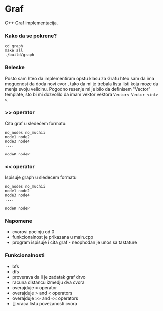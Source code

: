 # Graf

C++ Graf implementacija. 

### Kako da se pokrene?

```
cd graph
make all 
./build/graph
```

### Beleske

Posto sam hteo da implementiram opstu klasu za Grafu hteo sam da ima mogucnost da doda novi cvor , tako da mi je trebala lista listi koja moze da menja svoju velicinu. Pogodno resenje mi je bilo da definisem "Vector" template, sto bi mi dozvolilo da imam vektor vektora `Vector< Vector <int> >`.

### >> operator

Čita graf u sledećem formatu:
```
no_nodes no_muchii
node1 node2
node3 node4  
....

nodeK nodeP
```


### << operator

Ispisuje graph u sledecem formatu
```
no_nodes no_muchii
node1 node2
node3 node4  
....

nodeK nodeP
```

### Napomene
* cvorovi pocinju od 0 
* funkcionalnost je prikazana u main.cpp
* program ispisuje i cita graf - neophodan je unos sa tastature


### Funkcionalnosti

* bfs 
* dfs
* proverava da li je zadatak graf drvo
* racuna distancu izmedju dva cvora
* overajduje = operator
* overajduje > and < operators
* overajduje >> and << operators
* [] vraca listu povezanosti cvora
